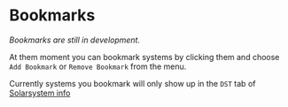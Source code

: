 # Bookmarks

*Bookmarks are still in development.*

At them moment you can bookmark systems by clicking them and choose `Add Bookmark` or `Remove Bookmark` from the menu.

Currently systems you bookmark will only show up in the `DST` tab of [Solarsystem info](https://eveeye.readthedocs.io/en/latest/ui/solarsystem-info/) 
<!--stackedit_data:
eyJoaXN0b3J5IjpbMTM3MjM4Mzk3NSwtMTY5ODQ0NTUwMF19
-->